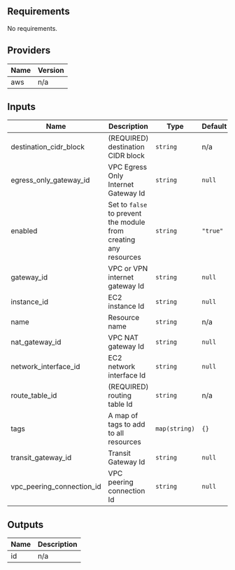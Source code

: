 ## Requirements

No requirements.

## Providers

| Name | Version |
|------|---------|
| aws | n/a |

## Inputs

| Name | Description | Type | Default | Required |
|------|-------------|------|---------|:--------:|
| destination\_cidr\_block | (REQUIRED) destination CIDR block | `string` | n/a | yes |
| egress\_only\_gateway\_id | VPC Egress Only Internet Gateway Id | `string` | `null` | no |
| enabled | Set to `false` to prevent the module from creating any resources | `string` | `"true"` | no |
| gateway\_id | VPC or VPN internet gateway Id | `string` | `null` | no |
| instance\_id | EC2 instance Id | `string` | `null` | no |
| name | Resource name | `string` | n/a | yes |
| nat\_gateway\_id | VPC NAT gateway Id | `string` | `null` | no |
| network\_interface\_id | EC2 network interface Id | `string` | `null` | no |
| route\_table\_id | (REQUIRED) routing table Id | `string` | n/a | yes |
| tags | A map of tags to add to all resources | `map(string)` | `{}` | no |
| transit\_gateway\_id | Transit Gateway Id | `string` | `null` | no |
| vpc\_peering\_connection\_id | VPC peering connection Id | `string` | `null` | no |

## Outputs

| Name | Description |
|------|-------------|
| id | n/a |
